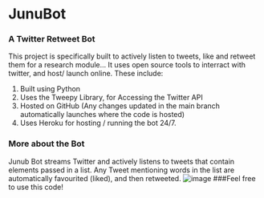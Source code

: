 # JunuBot
### A Twitter Retweet Bot
This project is specifically built to actively listen to tweets, like and retweet them for a research module...
It uses open source tools to interract with twitter, and host/ launch online. These include:
1. Built using Python
2. Uses the Tweepy Library, for Accessing the Twitter API
3. Hosted on GitHub (Any changes updated in the main branch automatically launches where the code is hosted)
4. Uses Heroku for hosting / running the bot 24/7.

### More about the Bot
Junub Bot streams Twitter and actively listens to tweets that contain elements passed in a list. Any Tweet mentioning words in the list are automatically favourited (liked), and then retweeted. 
![image](https://user-images.githubusercontent.com/23518337/123507537-ea5ee400-d6a4-11eb-91b8-07c49cda4831.png)
###Feel free to use this code!

